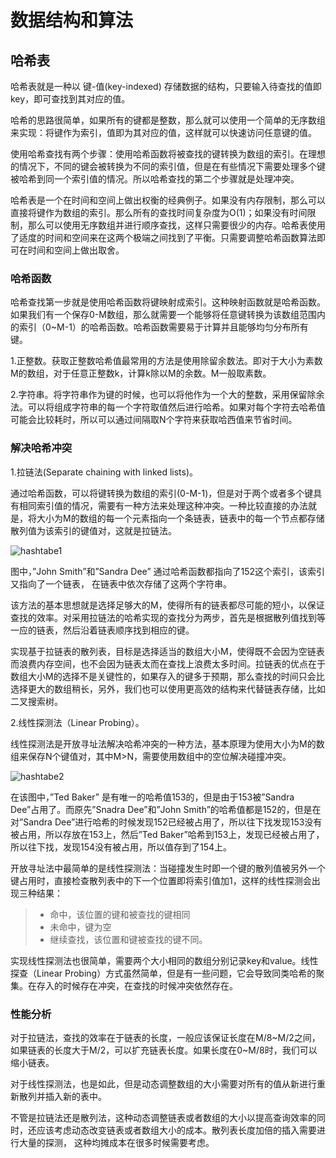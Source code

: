 # 数据结构和算法

## 哈希表

哈希表就是一种以 键-值(key-indexed) 存储数据的结构，只要输入待查找的值即key，即可查找到其对应的值。

哈希的思路很简单，如果所有的键都是整数，那么就可以使用一个简单的无序数组来实现：将键作为索引，值即为其对应的值，这样就可以快速访问任意键的值。

使用哈希查找有两个步骤：使用哈希函数将被查找的键转换为数组的索引。在理想的情况下，不同的键会被转换为不同的索引值，但是在有些情况下需要处理多个键被哈希到同一个索引值的情况。所以哈希查找的第二个步骤就是处理冲突。

哈希表是一个在时间和空间上做出权衡的经典例子。如果没有内存限制，那么可以直接将键作为数组的索引。那么所有的查找时间复杂度为O(1)；如果没有时间限制，那么可以使用无序数组并进行顺序查找，这样只需要很少的内存。哈希表使用了适度的时间和空间来在这两个极端之间找到了平衡。只需要调整哈希函数算法即可在时间和空间上做出取舍。

### 哈希函数

哈希查找第一步就是使用哈希函数将键映射成索引。这种映射函数就是哈希函数。如果我们有一个保存0-M数组，那么就需要一个能够将任意键转换为该数组范围内的索引（0~M-1）的哈希函数。哈希函数需要易于计算并且能够均匀分布所有键。

1.正整数。获取正整数哈希值最常用的方法是使用除留余数法。即对于大小为素数M的数组，对于任意正整数k，计算k除以M的余数。M一般取素数。

2.字符串。将字符串作为键的时候，也可以将他作为一个大的整数，采用保留除余法。可以将组成字符串的每一个字符取值然后进行哈希。如果对每个字符去哈希值可能会比较耗时，所以可以通过间隔取N个字符来获取哈西值来节省时间。

### 解决哈希冲突

1.拉链法(Separate chaining with linked lists)。

通过哈希函数，可以将键转换为数组的索引(0-M-1)，但是对于两个或者多个键具有相同索引值的情况，需要有一种方法来处理这种冲突。一种比较直接的办法就是，将大小为M的数组的每一个元素指向一个条链表，链表中的每一个节点都存储散列值为该索引的键值对，这就是拉链法。

![hashtabe1](../Resource/Hashtable1.png)

图中，”John Smith”和”Sandra Dee” 通过哈希函数都指向了152这个索引，该索引又指向了一个链表， 在链表中依次存储了这两个字符串。

该方法的基本思想就是选择足够大的M，使得所有的链表都尽可能的短小，以保证查找的效率。对采用拉链法的哈希实现的查找分为两步，首先是根据散列值找到等一应的链表，然后沿着链表顺序找到相应的键。

实现基于拉链表的散列表，目标是选择适当的数组大小M，使得既不会因为空链表而浪费内存空间，也不会因为链表太而在查找上浪费太多时间。拉链表的优点在于数组大小M的选择不是关键性的，如果存入的键多于预期，那么查找的时间只会比选择更大的数组稍长，另外，我们也可以使用更高效的结构来代替链表存储，比如二叉搜索树。

2.线性探测法（Linear Probing）。

线性探测法是开放寻址法解决哈希冲突的一种方法，基本原理为使用大小为M的数组来保存N个键值对，其中M>N，需要使用数组中的空位解决碰撞冲突。

![hashtabe2](../Resource/Hashtable2.png)

在该图中，”Ted Baker” 是有唯一的哈希值153的，但是由于153被”Sandra Dee”占用了。而原先”Snadra Dee”和”John Smith”的哈希值都是152的，但是在对”Sandra Dee”进行哈希的时候发现152已经被占用了，所以往下找发现153没有被占用，所以存放在153上，然后”Ted Baker”哈希到153上，发现已经被占用了，所以往下找，发现154没有被占用，所以值存到了154上。

开放寻址法中最简单的是线性探测法：当碰撞发生时即一个键的散列值被另外一个键占用时，直接检查散列表中的下一个位置即将索引值加1，这样的线性探测会出现三种结果：

>- 命中，该位置的键和被查找的键相同
>- 未命中，键为空
>- 继续查找，该位置和键被查找的键不同。

实现线性探测法也很简单，需要两个大小相同的数组分别记录key和value。线性探查（Linear Probing）方式虽然简单，但是有一些问题，它会导致同类哈希的聚集。在存入的时候存在冲突，在查找的时候冲突依然存在。

### 性能分析

对于拉链法，查找的效率在于链表的长度，一般应该保证长度在M/8~M/2之间，如果链表的长度大于M/2，可以扩充链表长度。如果长度在0~M/8时，我们可以缩小链表。

对于线性探测法，也是如此，但是动态调整数组的大小需要对所有的值从新进行重新散列并插入新的表中。

不管是拉链法还是散列法，这种动态调整链表或者数组的大小以提高查询效率的同时，还应该考虑动态改变链表或者数组大小的成本。散列表长度加倍的插入需要进行大量的探测， 这种均摊成本在很多时候需要考虑。
